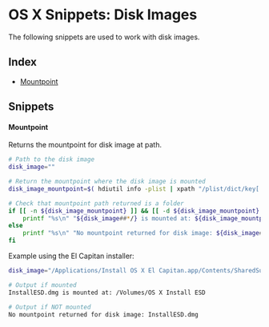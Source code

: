 # OS X Snippets: Disk Images 

The following snippets are used to work with disk images.

## Index

* [Mountpoint](https://github.com/erikberglund/Scripts/blob/master/snippets/osx_diskimages.md#mountpoint)

## Snippets

#### Mountpoint

Returns the mountpoint for disk image at path.

```bash
# Path to the disk image
disk_image=""

# Return the mountpoint where the disk image is mounted
disk_image_mountpoint=$( hdiutil info -plist | xpath "/plist/dict/key[.='images']/following-sibling::array/dict/key[.='image-path']/following-sibling::string[1][contains(., \"${disk_image}\")]/../key[.='system-entities']/following-sibling::array/dict/key[.='mount-point']/following-sibling::string/text()" 2>/dev/null )

# Check that mountpoint path returned is a folder
if [[ -n ${disk_image_mountpoint} ]] && [[ -d ${disk_image_mountpoint} ]]; then
    printf "%s\n" "${disk_image##*/} is mounted at: ${disk_image_mountpoint}"
else
    printf "%s\n" "No mountpoint returned for disk image: ${disk_image##*/}"
fi
```

Example using the El Capitan installer:

```bash
disk_image="/Applications/Install OS X El Capitan.app/Contents/SharedSupport/InstallESD.dmg"

# Output if mounted
InstallESD.dmg is mounted at: /Volumes/OS X Install ESD

# Output if NOT mounted
No mountpoint returned for disk image: InstallESD.dmg
```
